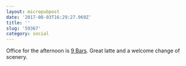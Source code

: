 ```yaml
---
layout: micropubpost
date: '2017-08-03T16:29:27.969Z'
title: ''
slug: '59367'
category: social
---
```

Office for the afternoon is [9 Bars](http://www.blogto.com/cafes/9-bars-toronto/). Great latte and a welcome change of scenery.
